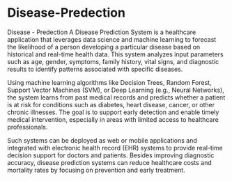 # Disease-Predection
Disease - Predection
A Disease Prediction System is a healthcare application that leverages data science and machine learning to forecast the likelihood of a person developing a particular disease based on historical and real-time health data. This system analyzes input parameters such as age, gender, symptoms, family history, vital signs, and diagnostic results to identify patterns associated with specific diseases.

Using machine learning algorithms like Decision Trees, Random Forest, Support Vector Machines (SVM), or Deep Learning (e.g., Neural Networks), the system learns from past medical records and predicts whether a patient is at risk for conditions such as diabetes, heart disease, cancer, or other chronic illnesses. The goal is to support early detection and enable timely medical intervention, especially in areas with limited access to healthcare professionals.

Such systems can be deployed as web or mobile applications and integrated with electronic health record (EHR) systems to provide real-time decision support for doctors and patients. Besides improving diagnostic accuracy, disease prediction systems can reduce healthcare costs and mortality rates by focusing on prevention and early treatment.
